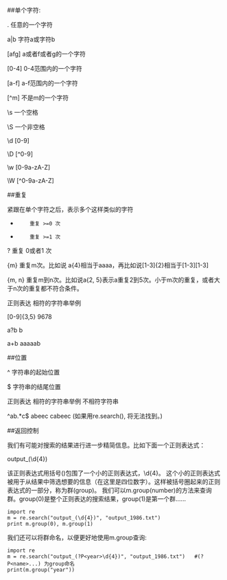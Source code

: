 ##单个字符:

.          任意的一个字符

a|b        字符a或字符b

[afg]      a或者f或者g的一个字符        

[0-4]      0-4范围内的一个字符

[a-f]      a-f范围内的一个字符

[^m]       不是m的一个字符

\s         一个空格

\S         一个非空格

\d         [0-9]

\D         [^0-9]

\w         [0-9a-zA-Z]

\W         [^0-9a-zA-Z]

 

##重复

紧跟在单个字符之后，表示多个这样类似的字符

*         重复 >=0 次

+         重复 >=1 次

?         重复 0或者1 次

{m}       重复m次。比如说 a{4}相当于aaaa，再比如说[1-3]{2}相当于[1-3][1-3]

{m, n}    重复m到n次。比如说a{2, 5}表示a重复2到5次。小于m次的重复，或者大于n次的重复都不符合条件。

 

正则表达          相符的字符串举例

[0-9]{3,5}       9678

a?b              b

a+b              aaaaab

 

##位置

^         字符串的起始位置

$         字符串的结尾位置

 

正则表达          相符的字符串举例        不相符字符串

^ab.*c$          abeec               cabeec (如果用re.search(), 将无法找到。)

##返回控制

我们有可能对搜索的结果进行进一步精简信息。比如下面一个正则表达式：

output_(\d{4})

该正则表达式用括号()包围了一个小的正则表达式，\d{4}。 这个小的正则表达式被用于从结果中筛选想要的信息（在这里是四位数字）。这样被括号圈起来的正则表达式的一部分，称为群(group)。
我们可以m.group(number)的方法来查询群。group(0)是整个正则表达的搜索结果，group(1)是第一个群……

	import re
	m = re.search("output_(\d{4})", "output_1986.txt")
	print m.group(0), m.group(1)
 

我们还可以将群命名，以便更好地使用m.group查询:

	import re
	m = re.search("output_(?P<year>\d{4})", "output_1986.txt")   #(?P<name>...) 为group命名
	print(m.group("year"))